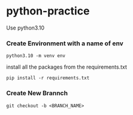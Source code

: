 # python-practice

Use python3.10

### Create Environment with a name of env

```
python3.10 -m venv env
```
install all the packages from the requirements.txt

```
pip install -r requirements.txt
```

### Create New Brannch
```
git checkout -b <BRANCH_NAME>
```